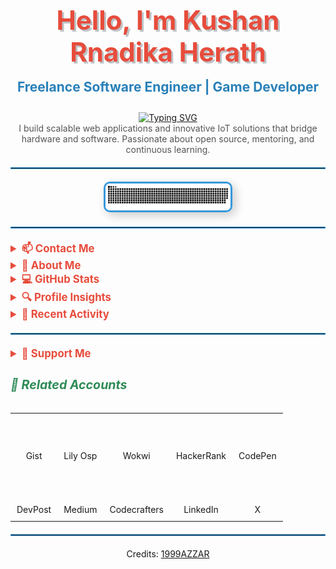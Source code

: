 <div align="center">
  <h1 style="font-size: 3em; color: #e74c3c; text-shadow: 3px 3px #bdc3c7;">Hello, I'm Kushan Rnadika Herath</h1>
  <h4 style="font-size: 1.5em; color: #2980b9; margin-top: -10px;">
    Freelance Software Engineer | Game Developer
  </h4>
  <a href="https://git.io/typing-svg"><img src="https://readme-typing-svg.herokuapp.com?font=Fira+Code&size=25&pause=1000&color=41F734&width=435&lines=Hello%2C+I'm++Kushan+Randika+Herath%2C;+I+am+a+Software+Engineer%2C;Game+Developer%2C;Graphic+Programmer%2C;Penetration+Tester%2C" alt="Typing SVG" /></a>
  <p style="max-width:600px; margin:auto; color:#555;">
    I build scalable web applications and innovative IoT solutions that bridge hardware and software. Passionate about open source, mentoring, and continuous learning.
  </p>
</div>

<hr style="border: 1px solid #3498db; margin: 20px 0;">

<div align="center">
  <a href="https://1999azzar.github.io/Kushan20070126/" target="_blank">
    <img src="https://github.com/1999AZZAR/1999AZZAR/blob/readme/resources/grid-snake.svg" alt="Logo"
         style="border: 3px solid #3498db; border-radius: 10px; box-shadow: 5px 5px 15px rgba(0,0,0,0.2); max-width:200px;">
  </a>
</div>

<hr style="border: 1px solid #3498db; margin: 20px 0;">

<details>
  <summary style="font-size: 1.2em; font-weight: bold; color: #e74c3c; cursor: pointer;">📫 Contact Me</summary>
  <div align="center">
    <p>
      <a href="kushanrandikaherath@outlook.com" target="_blank">
        <img src="https://img.shields.io/badge/Email-D14836?style=for-the-badge&logo=gmail&logoColor=white" alt="Email" style="height: 30px; margin: 0 5px;">
      </a>
      <a href="https://www.linkedin.com/in/my/" target="_blank">
        <img src="https://img.shields.io/badge/LinkedIn-0077B5?style=for-the-badge&logo=linkedin&logoColor=white" alt="LinkedIn" style="height: 30px; margin: 0 5px;">
      </a>
    </p>
    <p> 
      <a href="https://twitter.com/siapa_hayosiapa" target="_blank">
        <img src="https://img.shields.io/badge/Twitter-1DA1F2?style=for-the-badge&logo=twitter&logoColor=white" alt="Twitter" style="height: 30px; margin: 0 5px;">
      </a>
    </p>
  </div>
</details>

<details>
  <summary style="font-size: 1.2em; font-weight: bold; color: #e74c3c; cursor: pointer;">👤 About Me</summary>
  <div align="center">
    <ul style="list-style: none; padding: 0; text-align: left; max-width: 600px; margin: auto; color: #555;">
      <li>🔹 <strong>Languages:</strong> JavaScript, TypeScript, Python, C/C++,Java,C#,SQL,</li>
    </ul>
    <p>🔭 Currently developing a scalable e-commerce platform with integrated IoT monitoring.</p>
    <p>🌱 Learning microservices, cloud-native designs, and edge computing architectures.</p>
  </div>
</details>

<details>
  <summary style="font-size: 1.2em; font-weight: bold; color: #e74c3c; cursor: pointer;">💻 GitHub Stats</summary>
  <div align="center">
    <table align="center">
      <tr>
        <td width="50%" align="center">
          <img src="https://github-readme-stats.vercel.app/api?username=Kushan20070126&show_icons=true&theme=gruvbox&hide_border=true" alt="GitHub Stats">
        </td>
        <td width="50%" align="center">
          <img src="https://github-readme-streak-stats.herokuapp.com?user=Kushan20070126&theme=gruvbox&hide_border=true" alt="Streak Stats">
        </td>
      </tr>
    </table>
  </div>
</details>

<details>
  <summary style="font-size: 1.2em; font-weight: bold; color: #e74c3c; cursor: pointer;">🔍 Profile Insights</summary>
  <div align="center">
    <table align="center">
      <tr>
        <td align="center">
          <img src="https://komarev.com/ghpvc/?username=Kushan20070126&style=for-the-badge&label=PROFILE+VIEWS" alt="Profile Views" style="height: 40px; margin: 0 10px;">
        </td>
        <td align="center">
          <img src="https://img.shields.io/website?down_message=offline&style=for-the-badge&up_message=online&url=https%3A%2F%2F1999azzar.github.io%2F1999AZZAR%2F" alt="Website Status" style="height: 40px; margin: 0 10px;">
        </td>
      </tr>
      <tr>
        <td align="center">
          <img src="https://github.com/1999AZZAR/1999AZZAR/actions/workflows/pages/pages-build-deployment/badge.svg" alt="Page Build Status" style="height: 40px; margin: 10px;">
        </td>
        <td align="center">
          <img src="https://img.shields.io/github/license/1999AZZAR/1999AZZAR?color=purple&style=for-the-badge" alt="License" style="height: 40px; margin: 10px;">
        </td>
      </tr>
    </table>
  </div>
</details>

<details>
  <summary style="font-size: 1.2em; font-weight: bold; color: #e74c3c; cursor: pointer;">📅 Recent Activity</summary>
  <div align="center">
    <a href="https://github.com/Kushan20070126" target="_blank">
      <img src="https://github-readme-activity-graph.vercel.app/graph?username=Kushan20070126&theme=github-compact&hide_border=true" alt="Activity Graph" style="border-radius: 10px; margin: 0 5px;">
    </a>
  </div>
</details>

<hr style="border: 1px solid #3498db; margin: 20px 0;">

<details>
  <summary style="font-size: 1.2em; font-weight: bold; color: #e74c3c; cursor: pointer;">💖 Support Me</summary>
  <div align="center">
    <p>If you’d like to support my work, you can donate via PayPal:</p>
    <a href="https://paypal.me/my" target="_blank">
      <img src="https://img.shields.io/badge/Donate-PayPal-blue.svg?style=for-the-badge&logo=paypal" alt="PayPal Donation" style="height: 40px; margin: 0 5px;">
    </a>
  </div>
</details>

<h5 style="color: #2e8b57; font-size: 1.4em;">🔗 Related Accounts</h5>
<table align="center" style="border-collapse: collapse; text-align: center;">
  <tr>
    <td style="padding: 10px;">
      <a href="https://gist.github.com/Kushan20070126" target="_blank" style="text-decoration: none;">
        <i class="fa fa-github" style="font-size: 40px; color: #333;"></i>
        <br>Gist
      </a>
    </td>
    <td style="padding: 10px;">
      <a href="https://github.com/lily-osp/" target="_blank" style="text-decoration: none;">
        <i class="fa fa-github" style="font-size: 40px; color: #333;"></i>
        <br>Lily Osp
      </a>
    </td>
    <td style="padding: 10px;">
      <a href="https://wokwi.com/makers/my" target="_blank" style="text-decoration: none;">
        <i class="fas fa-microchip" style="font-size: 40px; color: #3498db;"></i>
        <br>Wokwi
      </a>
    </td>
    <td style="padding: 10px;">
      <a href="https://www.hackerrank.com/profile/my" target="_blank" style="text-decoration: none;">
        <i class="fab fa-hackerrank" style="font-size: 40px; color: #2ecc71;"></i>
        <br>HackerRank
      </a>
    </td>
    <td style="padding: 10px;">
      <a href="https://codepen.io/my" target="_blank" style="text-decoration: none;">
        <i class="fab fa-codepen" style="font-size: 40px; color: #000;"></i>
        <br>CodePen
      </a>
    </td>
  </tr>
  <tr>
    <td style="padding: 10px;">
      <a href="https://devpost.com/1999AZZAR" target="_blank" style="text-decoration: none;">
        <i class="fas fa-laptop-code" style="font-size: 40px; color: #3498db;"></i>
        <br>DevPost
      </a>
    </td>
    <td style="padding: 10px;">
      <a href="https://medium.com/@azzar_budiyanto" target="_blank" style="text-decoration: none;">
        <i class="fab fa-medium" style="font-size: 40px; color: #000;"></i>
        <br>Medium
      </a>
    </td>
    <td style="padding: 10px;">
      <a href="https://app.codecrafters.io/users/1999AZZAR" target="_blank" style="text-decoration: none;">
        <i class="fas fa-code" style="font-size: 40px; color: #e74c3c;"></i>
        <br>Codecrafters
      </a>
    </td>
    <td style="padding: 10px;">
      <a href="https://www.linkedin.com/in/azzar-budiyanto/" target="_blank" style="text-decoration: none;">
        <i class="fab fa-linkedin" style="font-size: 40px; color: #0077b5;"></i>
        <br>LinkedIn
      </a>
    </td>
    <td style="padding: 10px;">
      <a href="https://twitter.com/siapa_hayosiapa" target="_blank" style="text-decoration: none;">
        <i class="fab fa-twitter" style="font-size: 40px; color: #1da1f2;"></i>
        <br>X
      </a>
    </td>
  </tr>
</table>

<hr style="border: 1px solid #3498db; margin: 20px 0;">

<p align="center">Credits: <a href="https://github.com/Kushan20070126">1999AZZAR</a></p>
